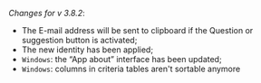 _Changes for v 3.8.2_:
- The E-mail address will be sent to clipboard if the Question or suggestion button is activated;
- The new identity has been applied;
- `Windows`: the “App about” interface has been updated;
- `Windows`: columns in criteria tables aren't sortable anymore
